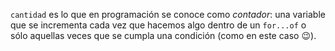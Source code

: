 `cantidad` es lo que en programación se conoce como _contador_: una variable que se incrementa cada vez que hacemos algo dentro de un `for...of` o sólo aquellas veces que se cumpla una condición (como en este caso :wink:).